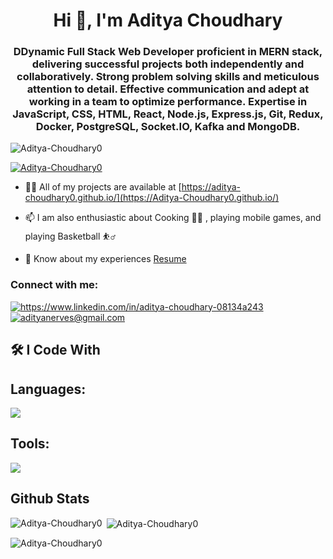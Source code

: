 <h1 align="center">Hi 👋, I'm Aditya Choudhary</h1>
<h3 align="center">DDynamic Full Stack Web Developer proficient in MERN stack, delivering successful projects both independently
 and collaboratively. Strong problem solving skills and meticulous attention to detail. Effective communication and
 adept at working in a team to optimize performance. Expertise in JavaScript, CSS, HTML, React, Node.js,
 Express.js, Git, Redux, Docker, PostgreSQL, Socket.IO, Kafka and MongoDB.</h3>

<p align="left"> <img src="https://komarev.com/ghpvc/?username=Aditya-Choudhary0&label=Profile%20views&color=0e75b6&style=flat" alt="Aditya-Choudhary0" /> </p>

<p align="left"> <a href="https://github.com/ryo-ma/github-profile-trophy"><img src="https://github-profile-trophy.vercel.app/?username=Aditya-Choudhary0" alt="Aditya-Choudhary0" /></a> </p>

- 👨‍💻 All of my projects are available at [https://aditya-choudhary0.github.io/](https://Aditya-Choudhary0.github.io/)

- 📫 I am also enthusiastic about Cooking :man_cook: , playing mobile games, and playing Basketball :bouncing_ball_man:

- 📄 Know about my experiences [Resume]([https://drive.google.com/file/d/1haJSVLwQoB_EeEJjG-fO1fWaMmoTc3lP/view](https://drive.google.com/file/d/1D-u-V8ICsNin26mNAvS8BXrt4TtfzGn4/view?usp=sharing))

###
<h3 align="left">Connect with me:</h3>
<p align="left">
<a href="https://www.linkedin.com/in/aditya-choudhary-08134a243">
        <img align="center" src="https://img.shields.io/badge/LinkedIn-0077B5?style=for-the-badge&logo=linkedin&logoColor=white" alt="https://www.linkedin.com/in/aditya-choudhary-08134a243" />
    </a>
    <a title="adityanerves@gmail.com" href="mailto:adityanerves@gmail.com">
        <img align="center" src="https://img.shields.io/badge/Gmail-D14836?style=for-the-badge&logo=gmail&logoColor=white" alt="adityanerves@gmail.com" />
    </a>
</p>

###

<h2 align="left">🛠 I Code With</h2>

## Languages:
<p dir="auto">
  <a href="https://skillicons.dev">
    <img src="https://skillicons.dev/icons?i=html,css,js,git,react,redux,nodejs,express,mysql,postgres,mongodb,nextjs,ts,bash,kafka,redux,tailwind" />
  </a>
</p>  


## Tools:
<p>    
   <a href="https://skillicons.dev">
    <img src="https://skillicons.dev/icons?i=docker,postman,npm,netlify,git,github,figma,firebase,notion,ps,vercel,vscode,vite" />
  </a>
</p>


###

## Github Stats

<p><img align="left" src="https://github-readme-stats.vercel.app/api/top-langs?username=Aditya-Choudhary0&show_icons=true&locale=en&layout=compact" alt="Aditya-Choudhary0" /></p>

<p>&nbsp;<img align="center" src="https://github-readme-stats.vercel.app/api?username=Aditya-Choudhary0&show_icons=true&locale=en" alt="Aditya-Choudhary0" /></p>

<p><img align="center" src="https://github-readme-streak-stats.herokuapp.com/?user=Aditya-Choudhary0&" alt="Aditya-Choudhary0" /></p>

###
